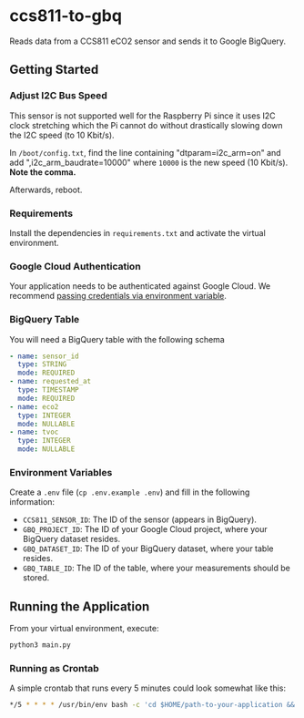 # ccs811-to-gbq

Reads data from a CCS811 eCO2 sensor and sends it to Google BigQuery.

## Getting Started

### Adjust I2C Bus Speed

This sensor is not supported well for the Raspberry Pi since it uses I2C clock stretching which the Pi cannot do without drastically slowing down the I2C speed (to 10 Kbit/s).

In `/boot/config.txt`, find the line containing "dtparam=i2c_arm=on" and add ",i2c_arm_baudrate=10000" where `10000` is the new speed (10 Kbit/s). **Note the comma.**

Afterwards, reboot.

### Requirements

Install the dependencies in `requirements.txt` and activate the virtual environment.

### Google Cloud Authentication

Your application needs to be authenticated against Google Cloud. We recommend [passing credentials via environment variable](https://cloud.google.com/docs/authentication/production#passing_variable).

### BigQuery Table

You will need a BigQuery table with the following schema

```yaml
- name: sensor_id
  type: STRING
  mode: REQUIRED
- name: requested_at
  type: TIMESTAMP
  mode: REQUIRED
- name: eco2
  type: INTEGER
  mode: NULLABLE
- name: tvoc
  type: INTEGER
  mode: NULLABLE
```

### Environment Variables

Create a `.env` file (`cp .env.example .env`) and fill in the following information:

* `CCS811_SENSOR_ID`: The ID of the sensor (appears in BigQuery).
* `GBQ_PROJECT_ID`: The ID of your Google Cloud project, where your BigQuery dataset resides.
* `GBQ_DATASET_ID`: The ID of your BigQuery dataset, where your table resides.
* `GBQ_TABLE_ID`: The ID of the table, where your measurements should be stored.

## Running the Application

From your virtual environment, execute:

```sh
python3 main.py
```

### Running as Crontab

A simple crontab that runs every 5 minutes could look somewhat like this:

```sh
*/5 * * * * /usr/bin/env bash -c 'cd $HOME/path-to-your-application && source .venv/bin/activate && python3 main.py > .log 2>&1' > /dev/null 2>&1
```
